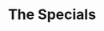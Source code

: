 ---
title: "The Specials"
summary: "The Specials were the first band of the 2-Tone era in the late '70s and early '80s in Britain. Led musically by keyboardist Jerry Dammers, the band also comprised Terry Hall , Neville Staple , Lynval Golding , Roddy \"Radiation\" Byers , Sir Horace Gentleman , and John Bradbury . From 1979 to 1981, they released seven singles, two of which got to #1. By the time \"Ghost Town\" reached UK#1 on July 11, 1981 amidst massive street violence in the UK's major cities, The Specials had split. Jerry Dammers and John Bradbury continued under the name The Special AKA until 1985, as did Horace Panter to a certain extent. Roddy Byers left but made a guest appearance on one single, and Terry Hall, Neville Staple, and Lynval Golding formed ."
image: "the-specials.jpg"
apple_music_artist_url: "None"
---